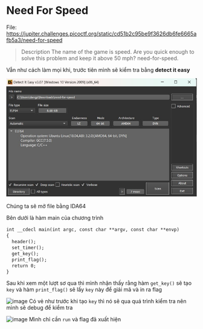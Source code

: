 # Need For Speed

File: https://jupiter.challenges.picoctf.org/static/cd51b2c95be9f3626db6fe6665afb5a3/need-for-speed

>Description
The name of the game is speed. Are you quick enough to solve this problem and keep it above 50 mph? need-for-speed.

Vẫn như cách làm mọi khi, trước tiên mình sẽ kiểm tra bằng **detect it easy**

<img src="./RE/f173adcc-b7ce-4b76-bb36-f55e81574c0e.jpg">

Chúng ta sẽ mở file bằng IDA64 

Bên dưới là hàm main của chương trình
```c=
int __cdecl main(int argc, const char **argv, const char **envp)
{
  header();
  set_timer();
  get_key();
  print_flag();
  return 0;
}
```
Sau khi xem một lượt sơ qua thì mình nhận thấy rằng hàm `get_key()` sẽ tạo `key` và hàm `print_flag()` sẽ lấy `key` này để giải mã và in ra flag

![image](https://hackmd.io/_uploads/HJCqjRkd0.png)
Có vẻ như trước khi tạo `key` thì nó sẽ qua quá trình kiểm tra nên mình sẽ debug để kiểm tra

![image](https://hackmd.io/_uploads/BkGHlyg_R.png)
Mình chỉ cần `run` và flag đã xuất hiện

